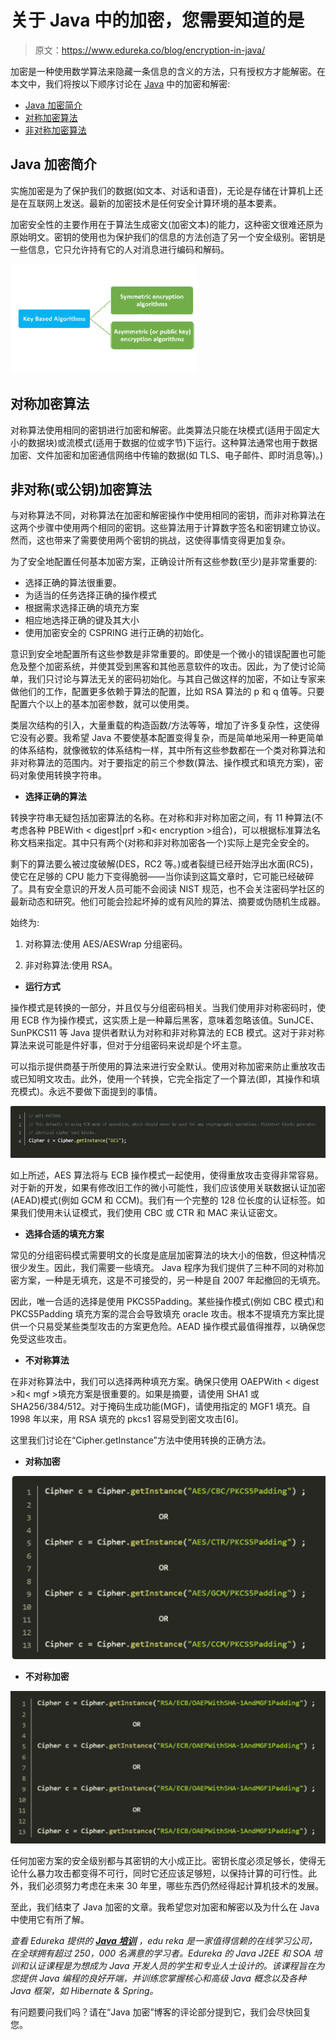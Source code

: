 # 关于 Java 中的加密，您需要知道的是

> 原文：<https://www.edureka.co/blog/encryption-in-java/>

加密是一种使用数学算法来隐藏一条信息的含义的方法，只有授权方才能解密。在本文中，我们将按以下顺序讨论在 [Java](https://www.edureka.co/blog/java-tutorial/) 中的加密和解密:

*   [Java 加密简介](#intro)
*   [对称加密算法](#symmetric)
*   [非对称加密算法](#asymmetric)

## **Java 加密简介**

实施加密是为了保护我们的数据(如文本、对话和语音)，无论是存储在计算机上还是在互联网上发送。最新的加密技术是任何安全计算环境的基本要素。

加密安全性的主要作用在于算法生成密文(加密文本)的能力，这种密文很难还原为原始明文。密钥的使用也为保护我们的信息的方法创造了另一个安全级别。密钥是一些信息，它只允许持有它的人对消息进行编码和解码。

![Encryption and Decryption in Java](img/952e050a04a6e53193fdeda4ee52a940.png)

## **对称加密算法**

对称算法使用相同的密钥进行加密和解密。此类算法只能在块模式(适用于固定大小的数据块)或流模式(适用于数据的位或字节)下运行。这种算法通常也用于数据加密、文件加密和加密通信网络中传输的数据(如 TLS、电子邮件、即时消息等)。)

## **非对称(或公钥)加密算法**

与对称算法不同，对称算法在加密和解密操作中使用相同的密钥，而非对称算法在这两个步骤中使用两个相同的密钥。这些算法用于计算数字签名和密钥建立协议。然而，这也带来了需要使用两个密钥的挑战，这使得事情变得更加复杂。

为了安全地配置任何基本加密方案，正确设计所有这些参数(至少)是非常重要的:

*   选择正确的算法很重要。
*   为适当的任务选择正确的操作模式
*   根据需求选择正确的填充方案
*   相应地选择正确的键及其大小
*   使用加密安全的 CSPRING 进行正确的初始化。

意识到安全地配置所有这些参数是非常重要的。即使是一个微小的错误配置也可能危及整个加密系统，并使其受到黑客和其他恶意软件的攻击。因此，为了使讨论简单，我们只讨论与算法无关的密码初始化。与其自己做这样的加密，不如让专家来做他们的工作，配置更多依赖于算法的配置，比如 RSA 算法的 p 和 q 值等。只要配置六个以上的基本加密参数，就可以使用类。

类层次结构的引入，大量重载的构造函数/方法等等，增加了许多复杂性，这使得它没有必要。我希望 Java 不要使基本配置变得复杂，而是简单地采用一种更简单的体系结构，就像微软的体系结构一样，其中所有这些参数都在一个类对称算法和非对称算法的范围内。对于要指定的前三个参数(算法、操作模式和填充方案)，密码对象使用转换字符串。

*   **选择正确的算法**

转换字符串无疑包括加密算法的名称。在对称和非对称加密之间，有 11 种算法(不考虑各种 PBEWith < digest|prf >和< encryption >组合)，可以根据标准算法名称文档来指定。其中只有两个(对称和非对称加密各一个)实际上是完全安全的。

剩下的算法要么被过度破解(DES，RC2 等。)或者裂缝已经开始浮出水面(RC5)，使它在足够的 CPU 能力下变得脆弱——当你读到这篇文章时，它可能已经破碎了。具有安全意识的开发人员可能不会阅读 NIST 规范，也不会关注密码学社区的最新动态和研究。他们可能会捡起坏掉的或有风险的算法、摘要或伪随机生成器。

始终为:

1.  对称算法:使用 AES/AESWrap 分组密码。

2.  非对称算法:使用 RSA。

*   **运行方式**

操作模式是转换的一部分，并且仅与分组密码相关。当我们使用非对称密码时，使用 ECB 作为操作模式，这实质上是一种幕后黑客，意味着忽略该值。SunJCE、SunPKCS11 等 Java 提供者默认为对称和非对称算法的 ECB 模式。这对于非对称算法来说可能是件好事，但对于分组密码来说却是个坏主意。

可以指示提供商基于所使用的算法来进行安全默认。使用对称加密来防止重放攻击或已知明文攻击。此外，使用一个转换，它完全指定了一个算法(即，其操作和填充模式)。永远不要做下面提到的事情。

![mode-of-operation](img/db2ebbbeb8d2a17af2e405247fac4de7.png)

如上所述，AES 算法将与 ECB 操作模式一起使用，使得重放攻击变得非常容易。对于新的开发，如果有修改旧工作的微小可能性，我们应该使用关联数据认证加密(AEAD)模式(例如 GCM 和 CCM)。我们有一个完整的 128 位长度的认证标签。如果我们使用未认证模式，我们使用 CBC 或 CTR 和 MAC 来认证密文。

*   **选择合适的填充方案**

常见的分组密码模式需要明文的长度是底层加密算法的块大小的倍数，但这种情况很少发生。因此，我们需要一些填充。 Java 程序为我们提供了三种不同的对称加密方案，一种是无填充，这是不可接受的，另一种是自 2007 年起撤回的无填充。

因此，唯一合适的选择是使用 PKCS5Padding。某些操作模式(例如 CBC 模式)和 PKCS5Padding 填充方案的混合会导致填充 oracle 攻击。根本不提填充方案比提供一个只易受某些类型攻击的方案更危险。AEAD 操作模式最值得推荐，以确保您免受这些攻击。

*   **不对称算法**

在非对称算法中，我们可以选择两种填充方案。确保只使用 OAEPWith < digest >和< mgf >填充方案是很重要的。如果是摘要，请使用 SHA1 或 SHA256/384/512。对于掩码生成功能(MGF)，请使用指定的 MGF1 填充。自 1998 年以来，用 RSA 填充的 pkcs1 容易受到密文攻击[6]。

这里我们讨论在“Cipher.getInstance”方法中使用转换的正确方法。

*   **对称加密**

![Symmetric-Encryption-java](img/30b198ff6fb019893aee804db5dae4d4.png)

*   **不对称加密**

![asymmetric-Encryption-java](img/eca1988d7007d22d2da240bbb266a982.png)

任何加密方案的安全级别都与其密钥的大小成正比。密钥长度必须足够长，使得无论什么暴力攻击都变得不可行，同时它还应该足够短，以保持计算的可行性。此外，我们必须努力考虑在未来 30 年里，哪些东西仍然经得起计算机技术的发展。

至此，我们结束了 Java 加密的文章。我希望您对加密和解密以及为什么在 Java 中使用它有所了解。

*查看 Edureka 提供的  [**Java 培训**](https://www.edureka.co/java-j2ee-soa-training)* *，edu reka 是一家值得信赖的在线学习公司，在全球拥有超过 250，000 名满意的学习者。Edureka 的 Java J2EE 和 SOA 培训和认证课程是为想成为 Java 开发人员的学生和专业人士设计的。该课程旨在为您提供 Java 编程的良好开端，并训练您掌握核心和高级 Java 概念以及各种 Java 框架，如 Hibernate & Spring。*

有问题要问我们吗？请在“Java 加密”博客的评论部分提到它，我们会尽快回复您。